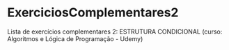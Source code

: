# ExerciciosComplementares2
Lista de exercícios complementares 2: ESTRUTURA CONDICIONAL (curso: Algoritmos e Lógica de Programação - Udemy)
